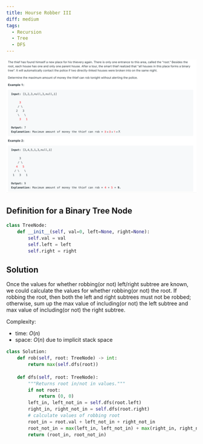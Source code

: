 ```yaml
---
title: Hourse Robber III
diff: medium
tags:
  - Recursion
  - Tree
  - DFS
---
```


<img class="medium-zoom" src="/algo/house-robber-iii.png" alt="https://leetcode.com/problems/house-robber-iii">

## Definition for a Binary Tree Node

```py
class TreeNode:
    def __init__(self, val=0, left=None, right=None):
        self.val = val
        self.left = left
        self.right = right
```

## Solution

Once the values for whether robbing(or not) left/right subtree are known, we could calculate the values for whether robbing(or not) the root. If robbing the root, then both the left and right subtrees must not be robbed; otherwise, sum up the max value of including(or not) the left subtree and max value of including(or not) the right subtree.

Complexity:

- time: $O(n)$
- space: $O(n)$ due to implicit stack space

```py
class Solution:
    def rob(self, root: TreeNode) -> int:
        return max(self.dfs(root))

    def dfs(self, root: TreeNode):
        """Returns root in/not in values."""
        if not root:
            return (0, 0)
        left_in, left_not_in = self.dfs(root.left)
        right_in, right_not_in = self.dfs(root.right)
        # calculate values of robbing root
        root_in = root.val + left_not_in + right_not_in
        root_not_in = max(left_in, left_not_in) + max(right_in, right_not_in)
        return (root_in, root_not_in)
```
